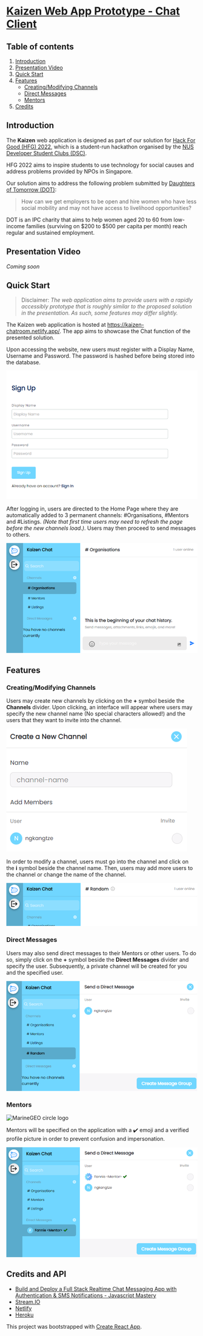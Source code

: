 # [Kaizen Web App Prototype - Chat Client](https://kaizen-chatroom.netlify.app/)

## Table of contents

1. [Introduction](#introduction)
2. [Presentation Video](#presentation-video)
3. [Quick Start](#quick-start)
4. [Features](#features)
    - [Creating/Modifying Channels](#creatingmodifying-channels)
    - [Direct Messages](#direct-messages)
    - [Mentors](#mentors)
5. [Credits](#credits-and-api)

## Introduction

The **Kaizen** web application is designed as part of our solution for [Hack For Good (HFG) 2022](https://dsc.comp.nus.edu.sg/hack4good2022), which is a student-run hackathon organised by the [NUS Developer Student Clubs (DSC)](https://dsc.comp.nus.edu.sg/about).

HFG 2022 aims to inspire students to use technology for social causes and address problems provided by NPOs in Singapore.

Our solution aims to address the following problem submitted by [Daughters of Tomorrow (DOT)](https://daughtersoftomorrow.org/):

> How can we get employers to be open and hire women who have less social mobility and may not have access to livelihood opportunities?

DOT is an IPC charity that aims to help women aged 20 to 60 from low-income families (surviving on $200 to $500 per capita per month) reach regular and sustained employment.

## Presentation Video

*Coming soon*

## Quick Start

> Disclaimer: *The web application aims to provide users with a rapidly accessibly prototype that is roughly similar to the proposed solution in the presentation. As such, some features may differ slightly.*

The Kaizen web application is hosted at https://kaizen-chatroom.netlify.app/. The app aims to showcase the Chat function of the presented solution.

Upon accessing the website, new users must register with a Display Name, Username and Password. The password is hashed before being stored into the database.

![Example of Sign Up form](images/signup-form.png)

After logging in, users are directed to the Home Page where they are automatically added to 3 permanent channels: #Organisations, #Mentors and #Listings. *(Note that first time users may need to refresh the page before the new channels load.)*. Users may then proceed to send messages to others.

![Example of Home Page](images/homepage.png)

## Features

### Creating/Modifying Channels

Users may create new channels by clicking on the **+** symbol beside the **Channels** divider. Upon clicking, an interface will appear where users may specify the new channel name (No special characters allowed!) and the users that they want to invite into the channel.

![Create channel page](images/create-channel.png)

In order to modify a channel, users must go into the channel and click on the **i** symbol beside the channel name. Then, users may add more users to the channel or change the name of the channel.

![Modify channel button](images/modify-channel.png)

### Direct Messages

Users may also send direct messages to their Mentors or other users. To do so, simply click on the **+** symbol beside the **Direct Messages** divider and specify the user. Subsequently, a private channel will be created for you and the specified user.

![Example of Direct Message](images/direct-message.png)

### Mentors

<img src="https://emoji.discord.st/emojis/7b92b4fe-3fd0-4287-8035-2386752fcaaf.png" alt="MarineGEO circle logo" style="height: 50px; width:50px;"/>

Mentors will be specified on the application with a ✔️ emoji and a verified profile picture in order to prevent confusion and impersonation.

![Example of Mentor](images/mentor-user.png)

## Credits and API

- [Build and Deploy a Full Stack Realtime Chat Messaging App with Authentication & SMS Notifications - Javascript Mastery](https://www.youtube.com/watch?v=MJzbJQLGehs&t=30s&ab_channel=JavaScriptMastery)
- [Stream.IO](https://getstream.io/)
- [Netlify](https://www.netlify.com/)
- [Heroku](https://www.heroku.com)

This project was bootstrapped with [Create React App](https://github.com/facebook/create-react-app).